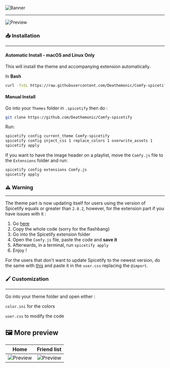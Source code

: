 ![Banner](https://nyri4.github.io/Comfy-spicetify/assets/banner.png)

---

![Preview](https://nyri4.github.io/Comfy-spicetify/assets/preview.png)

### 📥 Installation

---

#### Automatic Install - macOS and Linux Only

This will install the theme and accompanying extension automatically.

In **Bash**

```bash
curl -fsSL https://raw.githubusercontent.com/Deathemonic/Comfy-spicetify/main/install.sh | sh
```

#### Manual Install

Go into your `Themes` folder in `.spicetify` then do :

```sh
git clone https://github.com/Deathemonic/Comfy-spicetify
```

Run:

```sh
spicetify config current_theme Comfy-spicetify
spicetify config inject_css 1 replace_colors 1 overwrite_assets 1
spicetify apply
```

If you want to have the image header on a playlist, move the `Comfy.js` file to the `Extensions` folder and run:

```sh
spicetify config extensions Comfy.js
spicetify apply
```

### ⚠️️ Warning

---

The theme part is now updating itself for users using the version of Spicetify equals or greater than `2.8.2`, however, for the extension part if you have issues with it :

1. Go [here](https://nyri4.github.io/Comfy-spicetify/Comfy.js)
2. Copy the whole code (sorry for the flashbang)
3. Go into the Spicetify extension folder
4. Open the `Comfy.js` file, paste the code and **save it**
5. Afterwards, in a terminal, run `spicetify apply`
6. Enjoy !

For the users that don't want to update Spicetify to the newest version, do the same with [this](https://nyri4.github.io/Comfy-spicetify/Comfy.js) and paste it in the `user.css` replacing the `@import`.

### 🖌️ Customization

---

Go into your theme folder and open either :

`color.ini` for the colors

`user.css` to modify the code

## 🖼️ More preview

| Home | Friend list
| :---------: | :---------:
| ![Preview](https://nyri4.github.io/Comfy-spicetify/assets/home.png)  | ![Preview](https://nyri4.github.io/Comfy-spicetify/assets/friend-list.png)
